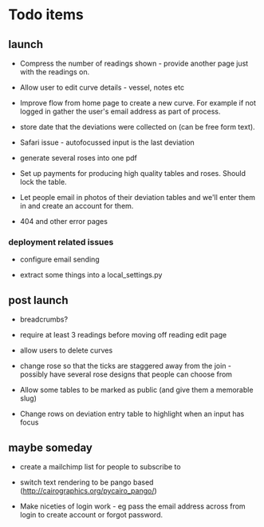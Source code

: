 # Todo items

## launch

* Compress the number of readings shown - provide another page just with the readings on.

* Allow user to edit curve details - vessel, notes etc

* Improve flow from home page to create a new curve. For example if not logged in gather the user's email address as part of process.

* store date that the deviations were collected on (can be free form text).

* Safari issue - autofocussed input is the last deviation

* generate several roses into one pdf

* Set up payments for producing high quality tables and roses. Should lock the table.

* Let people email in photos of their deviation tables and we'll enter them in and create an account for them.

* 404 and other error pages


### deployment related issues

* configure email sending

* extract some things into a local_settings.py


## post launch

* breadcrumbs?

* require at least 3 readings before moving off reading edit page

* allow users to delete curves

* change rose so that the ticks are staggered away from the join - possibly have several rose designs that people can choose from

* Allow some tables to be marked as public (and give them a memorable slug)

* Change rows on deviation entry table to highlight when an input has focus

## maybe someday

* create a mailchimp list for people to subscribe to

* switch text rendering to be pango based (http://cairographics.org/pycairo_pango/)

* Make niceties of login work - eg pass the email address across from login to create account or forgot password.


